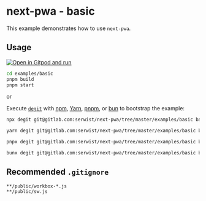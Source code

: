 # next-pwa - basic

This example demonstrates how to use `next-pwa`.

## Usage

[![Open in Gitpod and run](https://img.shields.io/badge/Open%20In-Gitpod.io-%231966D2?style=for-the-badge&logo=gitpod)](https://gitpod.io/#https://gitlab.com/serwist/next-pwa/)

```bash
cd examples/basic
pnpm build
pnpm start
```

or

Execute [`degit`](https://github.com/Rich-Harris/degit) with [npm](https://docs.npmjs.com/cli/init), [Yarn](https://yarnpkg.com/lang/en/docs/cli/create/), [pnpm](https://pnpm.io), or [bun](https://bun.sh) to bootstrap the example:

```bash
npx degit git@gitlab.com:serwist/next-pwa/tree/master/examples/basic basic-app
```

```bash
yarn degit git@gitlab.com:serwist/next-pwa/tree/master/examples/basic basic-app
```

```bash
pnpx degit git@gitlab.com:serwist/next-pwa/tree/master/examples/basic basic-app
```

```bash
bunx degit git@gitlab.com:serwist/next-pwa/tree/master/examples/basic basic-app
```

## Recommended `.gitignore`

```gitignore
**/public/workbox-*.js
**/public/sw.js
```
